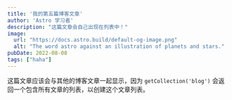 ```yaml
---
title: '我的第五篇博客文章'
author: 'Astro 学习者'
description: "这篇文章会自己出现在列表中！"
image:
  url: "https://docs.astro.build/default-og-image.png"
  alt: "The word astro against an illustration of planets and stars."
pubDate: 2022-08-08
tags: ["haha"]
---
```

这篇文章应该会与其他的博客文章一起显示，因为 `getCollection('blog')` 会返回一个包含所有文章的列表，以创建这个文章列表。

